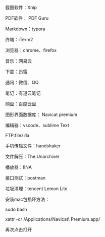 截图软件：Xnip

PDF软件： PDF Guru

Markdown：typora

终端：iTerm2

浏览器：chrome、firefox

音乐：网易云

下载：迅雷

通讯：微信、QQ

笔记：有道云笔记

网盘：百度云盘

图形界面数据库： Navicat premium

编辑器：vscode、sublime Text

FTP:filezilla

手机传输文件：handshaker

文件解压：The Unarchiver

播放器：IINA

接口测试：postman

垃圾清理：tencent Lemon Lite



安装mac包损坏方法：

 sudo bash

xattr -cr /Applications/Navicat\ Premium.app/ 

再次点击打开